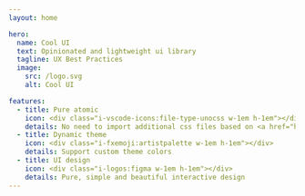 ```yaml
---
layout: home

hero:
  name: Cool UI
  text: Opinionated and lightweight ui library
  tagline: UX Best Practices
  image:
    src: /logo.svg
    alt: Cool UI

features:
  - title: Pure atomic
    icon: <div class="i-vscode-icons:file-type-unocss w-1em h-1em"></div>
    details: No need to import additional css files based on <a href="https://unocss.dev/" target="_blank">UnoCSS</a>
  - title: Dynamic theme
    icon: <div class="i-fxemoji:artistpalette w-1em h-1em"></div>
    details: Support custom theme colors
  - title: UI design
    icon: <div class="i-logos:figma w-1em h-1em"></div>
    details: Pure, simple and beautiful interactive design
---
```

